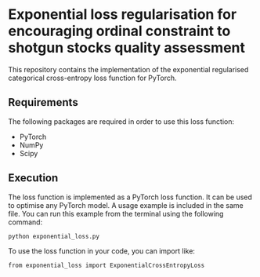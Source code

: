 # Exponential loss regularisation for encouraging ordinal constraint to shotgun stocks quality assessment

This repository contains the implementation of the exponential regularised categorical cross-entropy loss function for PyTorch.

## Requirements

The following packages are required in order to use this loss function:
- PyTorch
- NumPy
- Scipy

## Execution

The loss function is implemented as a PyTorch loss function. It can be used to optimise any PyTorch model. A usage example is included in the same file. You can run this example from the terminal using the following command:

    python exponential_loss.py

To use the loss function in your code, you can import like:

    from exponential_loss import ExponentialCrossEntropyLoss
